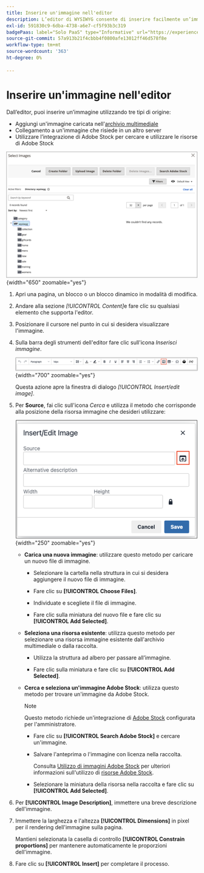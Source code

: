 ```yaml
---
title: Inserire un'immagine nell'editor
description: L’editor di WYSIWYG consente di inserire facilmente un’immagine dallo storage multimediale, di collegarla a un’immagine che si trova su un altro server o di utilizzare le risorse di Adobe Stock.
exl-id: 591830c9-6dba-4738-a6e7-cf5f93b3c319
badgePaas: label="Solo PaaS" type="Informative" url="https://experienceleague.adobe.com/it/docs/commerce/user-guides/product-solutions" tooltip="Applicabile solo ai progetti Adobe Commerce on Cloud (infrastruttura PaaS gestita da Adobe) e ai progetti on-premise."
source-git-commit: 57a913b21f4cbbb4f0800afe13012ff46d578f8e
workflow-type: tm+mt
source-wordcount: '363'
ht-degree: 0%

---
```


# Inserire un&#39;immagine nell&#39;editor

Dall’editor, puoi inserire un’immagine utilizzando tre tipi di origine:

- Aggiungi un&#39;immagine caricata nell&#39;[archivio multimediale](media-storage.md)
- Collegamento a un&#39;immagine che risiede in un altro server
- Utilizzare l’integrazione di Adobe Stock per cercare e utilizzare le risorse di Adobe Stock

![Archiviazione file multimediali](./assets/media-storage.png){width="650" zoomable="yes"}

1. Apri una pagina, un blocco o un blocco dinamico in modalità di modifica.

1. Andare alla sezione _[!UICONTROL Content]_&#x200B;e fare clic su qualsiasi elemento che supporta l&#39;editor.

1. Posizionare il cursore nel punto in cui si desidera visualizzare l&#39;immagine.

1. Sulla barra degli strumenti dell&#39;editor fare clic sull&#39;icona _Inserisci immagine_.

   ![Icona Inserisci immagine](./assets/editor-toolbar-image-button.png){width="700" zoomable="yes"}

   Questa azione apre la finestra di dialogo _[!UICONTROL Insert/edit image]_.

1. Per **Source**, fai clic sull&#39;icona _Cerca_ e utilizza il metodo che corrisponde alla posizione della risorsa immagine che desideri utilizzare:

   ![Selezione dell&#39;icona di ricerca](./assets/editor-dialog-insert-image.png){width="250" zoomable="yes"}

   - **Carica una nuova immagine**: utilizzare questo metodo per caricare un nuovo file di immagine.

      - Selezionare la cartella nella struttura in cui si desidera aggiungere il nuovo file di immagine.

      - Fare clic su **[!UICONTROL Choose Files]**.

      - Individuate e scegliete il file di immagine.

      - Fare clic sulla miniatura del nuovo file e fare clic su **[!UICONTROL Add Selected]**.

   - **Seleziona una risorsa esistente**: utilizza questo metodo per selezionare una risorsa immagine esistente dall&#39;archivio multimediale o dalla raccolta.

      - Utilizza la struttura ad albero per passare all’immagine.

      - Fare clic sulla miniatura e fare clic su **[!UICONTROL Add Selected]**.

   - **Cerca e seleziona un&#39;immagine Adobe Stock**: utilizza questo metodo per trovare un&#39;immagine da Adobe Stock.

     >[!NOTE]
     >
     >Questo metodo richiede un&#39;integrazione di [Adobe Stock](adobe-stock.md) configurata per l&#39;amministratore.

      - Fare clic su **[!UICONTROL Search Adobe Stock]** e cercare un&#39;immagine.

      - Salvare l&#39;anteprima o l&#39;immagine con licenza nella raccolta.

        Consulta [Utilizzo di immagini Adobe Stock](adobe-stock-manage.md) per ulteriori informazioni sull&#39;utilizzo di [risorse Adobe Stock](https://stock.adobe.com).

      - Selezionare la miniatura della risorsa nella raccolta e fare clic su **[!UICONTROL Add Selected]**.

1. Per **[!UICONTROL Image Description]**, immettere una breve descrizione dell&#39;immagine.

1. Immettere la larghezza e l&#39;altezza **[!UICONTROL Dimensions]** in pixel per il rendering dell&#39;immagine sulla pagina.

   Mantieni selezionata la casella di controllo **[!UICONTROL Constrain proportions]** per mantenere automaticamente le proporzioni dell&#39;immagine.

1. Fare clic su **[!UICONTROL Insert]** per completare il processo.
